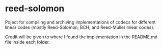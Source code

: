 # reed-solomon

Poject for compiling and archiving implementations of codecs for different linear codes (mostly Reed-Solomon, BCH, and Reed-Muller linear codes). 

Credit will be given to where I found the implementation in the README.md file inside each folder.
